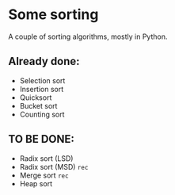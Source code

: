 # Some sorting

A couple of sorting algorithms, mostly in Python.

## Already done:
- Selection sort
- Insertion sort
- Quicksort
- Bucket sort
- Counting sort

## TO BE DONE:
- Radix sort (LSD)
- Radix sort (MSD) `rec`
- Merge sort `rec`
- Heap sort
